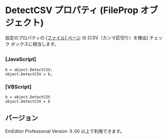 # DetectCSV プロパティ (FileProp オブジェクト)

設定のプロパティの [\[ファイル\] ページ](../../dlg/properties/file/index) の \[CSV（カンマ区切り）を検出\] チェック ボックスに相当します。

## 

### \[JavaScript\]

```
b = object.DetectCSV;
object.DetectCSV = b;
```

### \[VBScript\]

```
b = object.DetectCSV
object.DetectCSV = b
```

## バージョン

EmEditor Professional Version ９.00 以上で利用できます。
